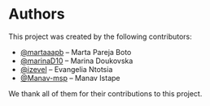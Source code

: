 # Authors

This project was created by the following contributors:

- [@martaaapb](https://github.com/martaaapb) – Marta Pareja Boto
- [@marinaD10](https://github.com/marinaD10) – Marina Doukovska
- [@izevel](https://github.com/izevel) – Evangelia Ntotsia
- [@Manav-msp](https://github.com/Manav-msp) – Manav Istape

We thank all of them for their contributions to this project.
